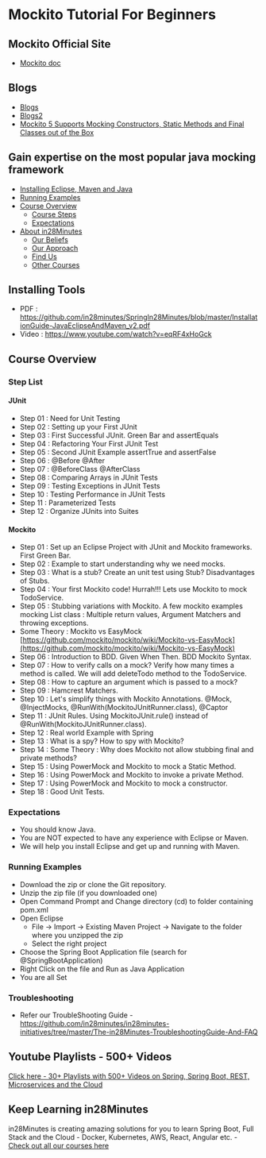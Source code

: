 # Mockito Tutorial For Beginners

## Mockito Official Site

- [Mockito doc](https://javadoc.io/doc/org.mockito/mockito-core/latest/org/mockito/Mockito.html)

## Blogs

- [Blogs](https://www.baeldung.com/mockito-series)
- [Blogs2](https://www.tutorialspoint.com/mockito/index.htm)
- [Mockito 5 Supports Mocking Constructors, Static Methods and Final Classes out of the Box](https://www.infoq.com/news/2023/01/mockito-5/)

## Gain expertise on the most popular java mocking framework

* [Installing Eclipse, Maven and Java](#installing-tools)
* [Running Examples](#running-examples)
* [Course Overview](#course-overview)
    - [Course Steps](#step-list)
    - [Expectations](#expectations)
* [About in28Minutes](#about-in28minutes)
    - [Our Beliefs](#our-beliefs)
    - [Our Approach](#our-approach)
    - [Find Us](#useful-links)
    - [Other Courses](#other-courses)

## Installing Tools

- PDF : https://github.com/in28minutes/SpringIn28Minutes/blob/master/InstallationGuide-JavaEclipseAndMaven_v2.pdf
- Video : https://www.youtube.com/watch?v=eqRF4xHoGck

## Course Overview

### Step List

#### JUnit

- Step 01 : Need for Unit Testing
- Step 02 : Setting up your First JUnit
- Step 03 : First Successful JUnit. Green Bar and assertEquals
- Step 04 : Refactoring Your First JUnit Test
- Step 05 : Second JUnit Example assertTrue and assertFalse
- Step 06 : @Before @After
- Step 07 : @BeforeClass @AfterClass
- Step 08 : Comparing Arrays in JUnit Tests
- Step 09 : Testing Exceptions in JUnit Tests
- Step 10 : Testing Performance in JUnit Tests
- Step 11 : Parameterized Tests
- Step 12 : Organize JUnits into Suites

#### Mockito

- Step 01 : Set up an Eclipse Project with JUnit and Mockito frameworks. First Green Bar.
- Step 02 : Example to start understanding why we need mocks.
- Step 03 : What is a stub? Create an unit test using Stub? Disadvantages of Stubs.
- Step 04 : Your first Mockito code! Hurrah!!! Lets use Mockito to mock TodoService.
- Step 05 : Stubbing variations with Mockito. A few mockito examples mocking List class : Multiple return values,
  Argument Matchers and throwing exceptions.
- Some Theory : Mockito vs
  EasyMock [https://github.com/mockito/mockito/wiki/Mockito-vs-EasyMock](https://github.com/mockito/mockito/wiki/Mockito-vs-EasyMock)
- Step 06 : Introduction to BDD. Given When Then. BDD Mockito Syntax.
- Step 07 : How to verify calls on a mock? Verify how many times a method is called. We will add deleteTodo method to
  the TodoService.
- Step 08 : How to capture an argument which is passed to a mock?
- Step 09 : Hamcrest Matchers.
- Step 10 : Let's simplify things with Mockito Annotations. @Mock, @InjectMocks, @RunWith(MockitoJUnitRunner.class),
  @Captor
- Step 11 : JUnit Rules. Using MockitoJUnit.rule() instead of @RunWith(MockitoJUnitRunner.class).
- Step 12 : Real world Example with Spring
- Step 13 : What is a spy? How to spy with Mockito?
- Step 14 : Some Theory : Why does Mockito not allow stubbing final and private methods?
- Step 15 : Using PowerMock and Mockito to mock a Static Method.
- Step 16 : Using PowerMock and Mockito to invoke a private Method.
- Step 17 : Using PowerMock and Mockito to mock a constructor.
- Step 18 : Good Unit Tests.

### Expectations

- You should know Java.
- You are NOT expected to have any experience with Eclipse or Maven.
- We will help you install Eclipse and get up and running with Maven.

### Running Examples

- Download the zip or clone the Git repository.
- Unzip the zip file (if you downloaded one)
- Open Command Prompt and Change directory (cd) to folder containing pom.xml
- Open Eclipse
    - File -> Import -> Existing Maven Project -> Navigate to the folder where you unzipped the zip
    - Select the right project
- Choose the Spring Boot Application file (search for @SpringBootApplication)
- Right Click on the file and Run as Java Application
- You are all Set

### Troubleshooting

- Refer our TroubleShooting
  Guide - https://github.com/in28minutes/in28minutes-initiatives/tree/master/The-in28Minutes-TroubleshootingGuide-And-FAQ

## Youtube Playlists - 500+ Videos

[Click here - 30+ Playlists with 500+ Videos on Spring, Spring Boot, REST, Microservices and the Cloud](https://www.youtube.com/user/rithustutorials/playlists?view=1&sort=lad&flow=list)

## Keep Learning in28Minutes

in28Minutes is creating amazing solutions for you to learn Spring Boot, Full Stack and the Cloud - Docker, Kubernetes,
AWS, React, Angular etc. - [Check out all our courses here](https://github.com/in28minutes/learn)
